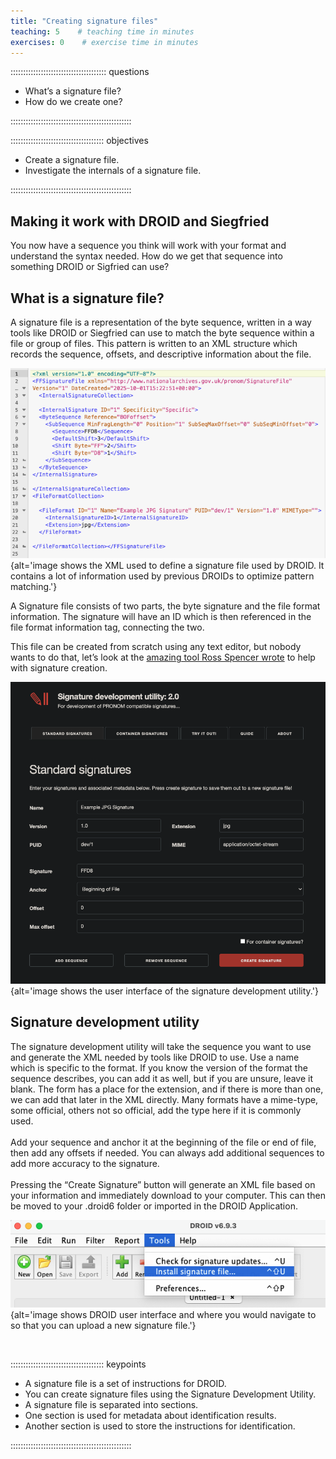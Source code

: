 ```yaml
---
title: "Creating signature files"
teaching: 5    # teaching time in minutes
exercises: 0    # exercise time in minutes
---
```


:::::::::::::::::::::::::::::::::::::: questions

- What’s a signature file?
- How do we create one?

::::::::::::::::::::::::::::::::::::::::::::::::

::::::::::::::::::::::::::::::::::::: objectives

- Create a signature file.
- Investigate the internals of a signature file.

::::::::::::::::::::::::::::::::::::::::::::::::

## Making it work with DROID and Siegfried

You now have a sequence you think will work with your format and
understand the syntax needed. How do we get that sequence into something
DROID or Sigfried can use?

## What is a signature file?

A signature file is a representation of the byte sequence, written in a
way tools like DROID or Siegfried can use to match the byte sequence within
a file or group of files. This pattern is written to an XML structure which
records the sequence, offsets, and descriptive information about the file.

![A look at the XML used in a DROID signature file.](./fig/08-xml.png){alt='image shows the XML used to define a signature file used by DROID. It contains a lot of information used by previous DROIDs to optimize pattern matching.'}

A Signature file consists of two parts, the byte signature and the file
format information. The signature will have an ID which is then referenced
in the file format information tag, connecting the two.

This file can be created from scratch using any text editor, but nobody
wants to do that, let’s look at the
[amazing tool Ross Spencer wrote](https://ffdev.info/) to help with
signature creation.

![The Signature Development Utility.](./fig/09-sigdev.png){alt='image shows the user interface of the signature development utility.'}


## Signature development utility

The signature development utility will take the sequence you want
to use and generate the XML needed by tools like DROID to use. Use a name
which is specific to the format. If you know the version of the format the
sequence describes, you can add it as well, but if you are unsure, leave
it blank. The form has a place for the extension, and if there is more
than one, we can add that later in the XML directly. Many formats have a
mime-type, some official, others not so official, add the type here if
it is commonly used.
<br><br>
Add your sequence and anchor it at the beginning of the file or end
of file, then add any offsets if needed. You can always add additional
sequences to add more accuracy to the signature.
<br><br>
Pressing the “Create Signature” button will generate an XML file
based on your information and immediately download to your computer.
This can then be moved to your .droid6 folder or imported in the
DROID Application.

![You're ready to run your signature file against real files!](./fig/10-droid.png){alt='image shows DROID user interface and where you would navigate to so that you can upload a new signature file.'}

<!-- NB. Keypoints should appear at the end of the markdown file. Aesthetically
     it looks like it's better with an additional newline so adding that
     here and using this comment as a separator to make it easy to read
     content.
-->

<br>

::::::::::::::::::::::::::::::::::::: keypoints

- A signature file is a set of instructions for DROID.
- You can create signature files using the Signature Development Utility.
- A signature file is separated into sections.
- One section is used for metadata about identification results.
- Another section is used to store the instructions for identification.

::::::::::::::::::::::::::::::::::::::::::::::::
